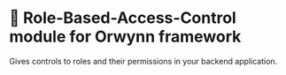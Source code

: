 # 👮 Role-Based-Access-Control module for Orwynn framework

Gives controls to roles and their permissions in your backend application.
